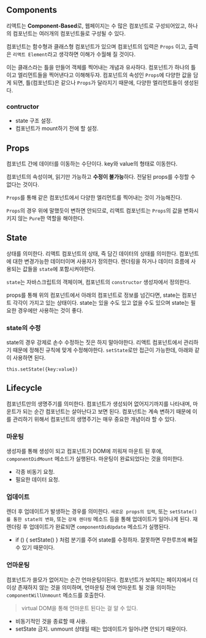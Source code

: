 ## Components

리액트는 **Component-Based**로, 웹페이지는 수 많은 컴포넌트로 구성되어있고, 하나의 컴포넌트는 여러개의 컴포넌트들로 구성될 수 있다.

컴포넌트는 함수형과 클래스형 컴포넌트가 있으며 컴포넌트의 입력은 `Props` 이고, 출력은 `리액트 Element`라고 생각하면 이해가 수월해 질 것이다. 

이는 클래스라는 틀을 만들어 객체를 찍어내는 개념과 유사하다. 컴포넌트가 하나의 틀이고 엘리먼트들을 찍어낸다고 이해해두자. 컴포넌트의 속성인 `Props`에 다양한 값을 담게 되면, 틀(컴포넌트)은 같으나 `Props`가 달라지기 때문에, 다양한 엘리먼트들이 생성된다.

### contructor

- state 구조 설정.
- 컴포넌트가 mount하기 전에 할 설정.



## Props

컴포넌트 간에 데이터를 이동하는 수단이다. key와 value의 형태로 이동한다.

컴포넌트의 속성이며, 읽기만 가능하고 **수정이 불가능**하다. 전달된 props를 수정할 수 없다는 것이다.

`Props`를 통해 같은 컴포넌트에서 다양한 엘리먼트를 찍어내는 것이 가능해진다.

`Props`의 경우 위에 말했듯이 변하면 안되므로, 리액트 컴포넌트는 `Props`의 값을 변화시키지 않는 `Pure`한 역할을 해야한다. 



## State

상태를 의미한다. 리액트 컴포넌트의 상태, 즉 담긴 데이터의 상태를 의미한다. 컴포넌트에 대한 변경가능한 데이터이며 사용자가 정의한다. 렌더링을 하거나 데이터 흐름에 사용되는 값들을 `state`에 포함시켜야한다.

`state`는 자바스크립트의 객체이며, 컴포넌트의 `constructor` 생성자에서 정의한다.

props를 통해 위의 컴포넌트에서 아래의 컴포넌트로 정보를 넘긴다면, state는 컴포넌트 각각이 가지고 있는 상태이다. state는 있을 수도 있고 없을 수도 있으며 state는 필요한 경우에만 사용하는 것이 좋다.

### state의 수정

state의 경우 강제로 손수 수정하는 짓은 하지 말아야한다. 리액트 컴포넌트에서 관리하기 때문에 정해진 규칙에 맞게 수정해야한다. `setState`로만 접근이 가능한데, 아래와 같이 사용하면 된다.

```
this.setState({key:value})
```

 

## Lifecycle

컴포넌트만의 생명주기를 의미한다. 컴포넌트가 생성되어 없어지기까지를 나타내며, 마운트가 되는 순간 컴포넌트는 살아난다고 보면 된다. 컴포넌트는 계속 변하기 때문에 이를 관리하기 위해서 컴포넌트의 생명주기는 매우 중요한 개념이라 할 수 있다.

### 마운팅

생성자를 통해 생성이 되고 컴포넌트가 DOM에 끼워져 마운트 된 후에, `componentDidMount` 메소드가 실행된다. 마운팅이 완료되었다는 것을 의미한다.

- 각종 비동기 요청.
- 필요한 데이터 요청.

### 업데이트

렌더 후 업데이트가 발생하는 경우를 의미한다. `새로운 props의 입력`, 또는 `setState()를 통한 state의 변화`, 또는 `강제 렌더링` 메소드 등을 통해 업데이트가 일어나게 된다. 재렌더링 후 업데이트가 완료되면 `componentDidUpdate` 메소드가 실행된다.

- if () { setState() } 처럼 분기를 주어 state를 수정하자. 잘못하면 무한루프에 빠질 수 있기 때문이다.

### 언마운팅

컴포넌트가 쓸모가 없어지는 순간 언마운팅이된다. 컴포넌트가 보여지는 페이지에서 더이상 존재하지 않는 것을 의미하며, 언마운팅 전에 언마운트 될 것을 의미하는 `componentWillUnmount` 메소드를 호출한다.

> virtual DOM을 통해 언마운트 된다는 걸 알 수 있다.

- 비동기적인 것을 종료할 때 사용.
- setState 금지. unmount 상태일 때는 업데이트가 일어나면 안되기 때문이다.